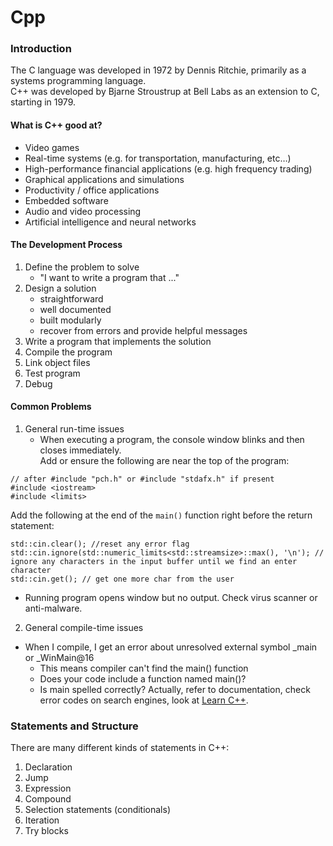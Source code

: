 # Cpp

### Introduction
The C language was developed in 1972 by Dennis Ritchie, primarily as a systems programming language.  
C++ was developed by Bjarne Stroustrup at Bell Labs as an extension to C, starting in 1979.  

#### What is C++ good at?
* Video games
* Real-time systems (e.g. for transportation, manufacturing, etc…)
* High-performance financial applications (e.g. high frequency trading)
* Graphical applications and simulations
* Productivity / office applications
* Embedded software
* Audio and video processing
* Artificial intelligence and neural networks

#### The Development Process
1. Define the problem to solve
    * "I want to write a program that ..."
2. Design a solution
    * straightforward
    * well documented
    * built modularly
    * recover from errors and provide helpful messages
3. Write a program that implements the solution
4. Compile the program
5. Link object files
6. Test program
7. Debug

#### Common Problems
1. General run-time issues
   * When executing a program, the console window blinks and then closes immediately.  
Add or ensure the following are near the top of the program:
```{C++}
// after #include "pch.h" or #include "stdafx.h" if present
#include <iostream>
#include <limits>
```
Add the following at the end of the `main()` function right before the return statement:
```{C++}
std::cin.clear(); //reset any error flag
std::cin.ignore(std::numeric_limits<std::streamsize>::max(), '\n'); // ignore any characters in the input buffer until we find an enter character
std::cin.get(); // get one more char from the user
```
  * Running program opens window but no output.
Check virus scanner or anti-malware.
2. General compile-time issues
  * When I compile, I get an error about unresolved external symbol _main or _WinMain@16
      * This means compiler can't find the main() function
      * Does your code include a function named main()?
      * Is main spelled correctly?
Actually, refer to documentation, check error codes on search engines, look at [Learn C++](https://www.learncpp.com/cpp-tutorial/a-few-common-cpp-problems/).

### Statements and Structure
There are many different kinds of statements in C++:
1. Declaration
2. Jump
3. Expression
4. Compound
5. Selection statements (conditionals)
6. Iteration
7. Try blocks






